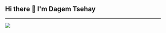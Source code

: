 ## Hi there 👋 I'm Dagem Tsehay
--------------------
<img src ="https://user-images.githubusercontent.com/84669128/127127328-3bb91c25-4731-45b0-aff7-dfef8be48fda.PNG">
<!--
**dagemtsehay1/dagemtsehay1** is a ✨ _special_ ✨ repository because its `README.md` (this file) appears on your GitHub profile.

Here are some ideas to get you started:

- 🔭 I’m currently working on ...
- 🌱 I’m currently learning ...
- 👯 I’m looking to collaborate on ...
- 🤔 I’m looking for help with ...
- 💬 Ask me about ...
- 📫 How to reach me: ...
- 😄 Pronouns: ...
- ⚡ Fun fact: ...
-->
